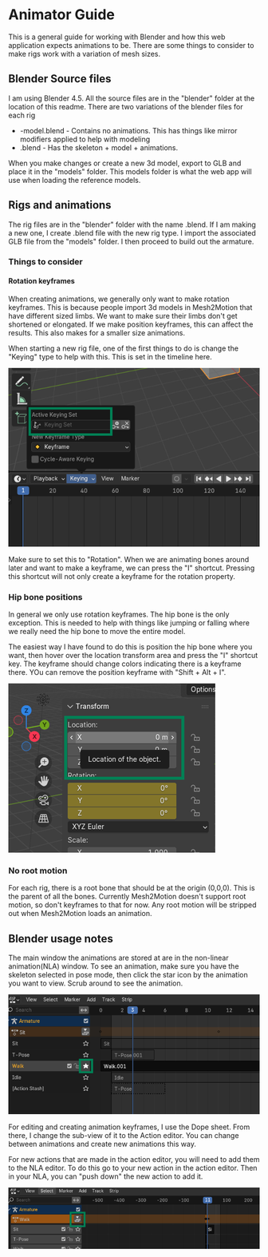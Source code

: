 # Animator Guide

This is a general guide for working with Blender and how this web application expects animations to be. There are some things to consider to make rigs work with a variation of mesh sizes.

## Blender Source files

I am using Blender 4.5. All the source files are in the "blender" folder at the location of this readme. There are two variations of the blender files for each rig
 - <RIG>-model.blend - Contains no animations. This has things like mirror modifiers applied to help with modeling
 - <RIG>.blend - Has the skeleton + model + animations.

When you make changes or create a new 3d model, export to GLB and place it in the "models" folder. This models folder is what the web app will use when loading the reference models.

## Rigs and animations

The rig files are in the "blender" folder with the name <RIG>.blend. If I am making a new one, I create <RIG>.blend file with the new rig type. I import the associated GLB file from the "models" folder. I then proceed to build out the armature. 

### Things to consider

#### Rotation keyframes

When creating animations, we generally only want to make rotation keyframes. This is because people import 3d models in Mesh2Motion that have different sized limbs. We want to make sure their limbs don't get shortened or elongated. If we make position keyframes, this can affect the results. This also makes for a smaller size animations.

When starting a new rig file, one of the first things to do is change the "Keying" type to help with this. This is set in the timeline here.

<img src="./ANIMATOR-README/defaut-keying.png" alt="Default keying section" />

Make sure to set this to "Rotation". When we are animating bones around later and want to make a keyframe, we can press the "I" shortcut. Pressing this shortcut will not only create a keyframe for the rotation property.

### Hip bone positions

In general we only use rotation keyframes. The hip bone is the only exception. This is needed to help with things like jumping or falling where we really need the hip bone to move the entire model. 

The easiest way I have found to do this is position the hip bone where you want, then hover over the location transform area and press the "I" shortcut key. The keyframe should change colors indicating there is a keyframe there. YOu can remove the position keyframe with "Shift + Alt + I".

<img src="./ANIMATOR-README/insert-location-keyframe.png" alt="Insert location keyframe" />


### No root motion

For each rig, there is a root bone that should be at the origin (0,0,0). This is the parent of all the bones. Currently Mesh2Motion doesn't support root motion, so don't keyframes to that for now. Any root motion will be stripped out when Mesh2Motion loads an animation. 


## Blender usage notes

The main window the animations are stored at are in the non-linear animation(NLA) window. To see an animation, make sure you have the skeleton selected in pose mode, then click the star icon by the animation you want to view. Scrub around to see the animation.

<img src="./ANIMATOR-README/solo-animation.png" alt="solo animation" />

For editing and creating animation keyframes, I use the Dope sheet. From there, I change the sub-view of it to the Action editor. You can change between animations and create new animations this way.

For new actions that are made in the action editor, you will need to add them to the NLA editor. To do this go to your new action in the action editor. Then in your NLA, you can "push down" the new action to add it.


<img src="./ANIMATOR-README/push-new-nla-action.png" alt="Add new action to NLA" />










